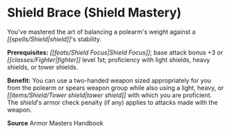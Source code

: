 ﻿---
cssclass: [feats]

---
# Shield Brace (Shield Mastery)

You've mastered the art of balancing a polearm's weight against a _[[spells/Shield|shield]]_'s stability.

**Prerequisites:** _[[feats/Shield Focus|Shield Focus]]_; base attack bonus +3 or _[[classes/Fighter|fighter]]_ level 1st; proficiency with light shields, heavy shields, or tower shields.

**Benefit:** You can use a two-handed weapon sized appropriately for you from the polearm or spears weapon group while also using a light, heavy, or _[[items/Shield/Tower shield|tower shield]]_ with which you are proficient. The _shield_'s armor check penalty (if any) applies to attacks made with the weapon.

**Source** Armor Masters Handbook